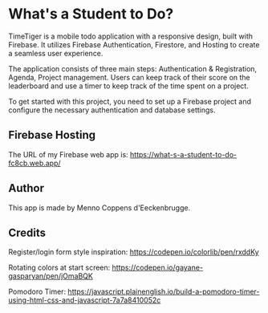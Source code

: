 # What's a Student to Do?

TimeTiger is a mobile todo application with a responsive design, built with Firebase. It utilizes Firebase Authentication, Firestore, and Hosting to create a seamless user experience.

The application consists of three main steps: Authentication & Registration, Agenda, Project management. Users can keep track of their score on the leaderboard and use a timer to keep track of the time spent on a project.

To get started with this project, you need to set up a Firebase project and configure the necessary authentication and database settings.

## Firebase Hosting

The URL of my Firebase web app is: https://what-s-a-student-to-do-fc8cb.web.app/

## Author

This app is made by Menno Coppens d'Eeckenbrugge.

## Credits

Register/login form style inspiration: https://codepen.io/colorlib/pen/rxddKy

Rotating colors at start screen: https://codepen.io/gayane-gasparyan/pen/jOmaBQK

Pomodoro Timer: https://javascript.plainenglish.io/build-a-pomodoro-timer-using-html-css-and-javascript-7a7a8410052c
